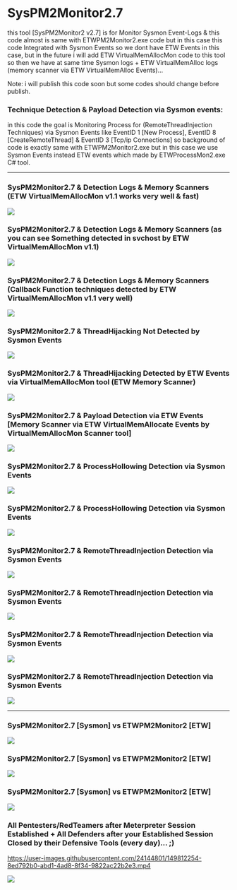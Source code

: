 # SysPM2Monitor2.7

this tool [SysPM2Monitor2 v2.7] is for Monitor Sysmon Event-Logs & this code almost is same with ETWPM2Monitor2.exe code but in this case this code Integrated with Sysmon Events so we dont have ETW Events in this case, but in the future i will add ETW VirtualMemAllocMon code to this tool so then we have at same time Sysmon logs + ETW VirtualMemAlloc logs (memory scanner via ETW VirtualMemAlloc Events)...

Note: i will publish this code soon but some codes should change before publish.

### Technique Detection & Payload Detection via Sysmon events: 
in this code the goal is Monitoring Process for (RemoteThreadInjection Techniques) via Sysmon Events like EventID 1 [New Process], EventID 8 [CreateRemoteThread] & EventID 3 [Tcp/ip Connections] so background of code is exactly same with ETWPM2Monitor2.exe but in this case we use Sysmon Events instead ETW events which made by ETWProcessMon2.exe C# tool.

------------------
### SysPM2Monitor2.7 & Detection Logs & Memory Scanners (ETW VirtualMemAllocMon v1.1 works very well & fast)
   ![](https://github.com/DamonMohammadbagher/ETWProcessMon2/blob/main/SysPM2Monitor2.7/Pic/logs.png)
   
### SysPM2Monitor2.7 & Detection Logs & Memory Scanners (as you can see Something detected in svchost by ETW VirtualMemAllocMon v1.1)
   ![](https://github.com/DamonMohammadbagher/ETWProcessMon2/blob/main/SysPM2Monitor2.7/Pic/svchost.png)
   
### SysPM2Monitor2.7 & Detection Logs & Memory Scanners (Callback Function techniques detected by ETW VirtualMemAllocMon v1.1 very well)
   ![](https://github.com/DamonMohammadbagher/ETWProcessMon2/blob/main/SysPM2Monitor2.7/Pic/cbt.png)   
   
### SysPM2Monitor2.7 & ThreadHijacking Not Detected by Sysmon Events
   ![](https://github.com/DamonMohammadbagher/ETWProcessMon2/blob/main/SysPM2Monitor2.7/Pic/new3.png)
   
### SysPM2Monitor2.7 & ThreadHijacking Detected by ETW Events via VirtualMemAllocMon tool (ETW Memory Scanner)
   ![](https://github.com/DamonMohammadbagher/ETWProcessMon2/blob/main/SysPM2Monitor2.7/Pic/new4.png)
   
### SysPM2Monitor2.7 & Payload Detection via ETW Events [Memory Scanner via ETW VirtualMemAllocate Events by VirtualMemAllocMon Scanner tool] 
   ![](https://github.com/DamonMohammadbagher/ETWProcessMon2/blob/main/SysPM2Monitor2.7/Pic/new5.png)

### SysPM2Monitor2.7 & ProcessHollowing Detection via Sysmon Events
   ![](https://github.com/DamonMohammadbagher/ETWProcessMon2/blob/main/SysPM2Monitor2.7/Pic/25.png)
   
### SysPM2Monitor2.7 & ProcessHollowing Detection via Sysmon Events
   ![](https://github.com/DamonMohammadbagher/ETWProcessMon2/blob/main/SysPM2Monitor2.7/Pic/25-1.png)
   
### SysPM2Monitor2.7 & RemoteThreadInjection Detection via Sysmon Events
   ![](https://github.com/DamonMohammadbagher/ETWProcessMon2/blob/main/SysPM2Monitor2.7/Pic/v2.7-4.png)
   
### SysPM2Monitor2.7 & RemoteThreadInjection Detection via Sysmon Events
   ![](https://github.com/DamonMohammadbagher/ETWProcessMon2/blob/main/SysPM2Monitor2.7/Pic/v2.7-2.png)
   
### SysPM2Monitor2.7 & RemoteThreadInjection Detection via Sysmon Events
   ![](https://github.com/DamonMohammadbagher/ETWProcessMon2/blob/main/SysPM2Monitor2.7/Pic/v2.7-1.png)
   
### SysPM2Monitor2.7 & RemoteThreadInjection Detection via Sysmon Events
   ![](https://github.com/DamonMohammadbagher/ETWProcessMon2/blob/main/SysPM2Monitor2.7/Pic/v2.7-3.png)
   
---------------

### SysPM2Monitor2.7 [Sysmon] vs ETWPM2Monitor2 [ETW]
   ![](https://github.com/DamonMohammadbagher/ETWProcessMon2/blob/main/SysPM2Monitor2.7/Pic/hijack.png) 

### SysPM2Monitor2.7 [Sysmon] vs ETWPM2Monitor2 [ETW]
   ![](https://github.com/DamonMohammadbagher/ETWProcessMon2/blob/main/SysPM2Monitor2.7/Pic/timd-2.png) 
   
### SysPM2Monitor2.7 [Sysmon] vs ETWPM2Monitor2 [ETW]
   ![](https://github.com/DamonMohammadbagher/ETWProcessMon2/blob/main/SysPM2Monitor2.7/Pic/dinvoke.png)    
      
   
### All Pentesters/RedTeamers after Meterpreter Session Established + All Defenders after your Established Session Closed by their Defensive Tools (every day)... ;)
https://user-images.githubusercontent.com/24144801/149812254-8ed792b0-abd1-4ad8-8f34-9822ac22b2e3.mp4


   
<p><a href="https://hits.seeyoufarm.com"><img src="https://hits.seeyoufarm.com/api/count/incr/badge.svg?url=https://github.com/DamonMohammadbagher/ETWProcessMon2/SysPM2Monitor2.7"/></a></p>
